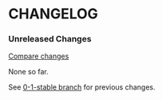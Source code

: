 # CHANGELOG

### Unreleased Changes

[Compare changes](https://github.com/codevise/krant/compare/0-1-stable...master)

None so far.

See
[0-1-stable branch](https://github.com/codevise/krant/blob/0-1-stable/CHANGELOG.md)
for previous changes.

